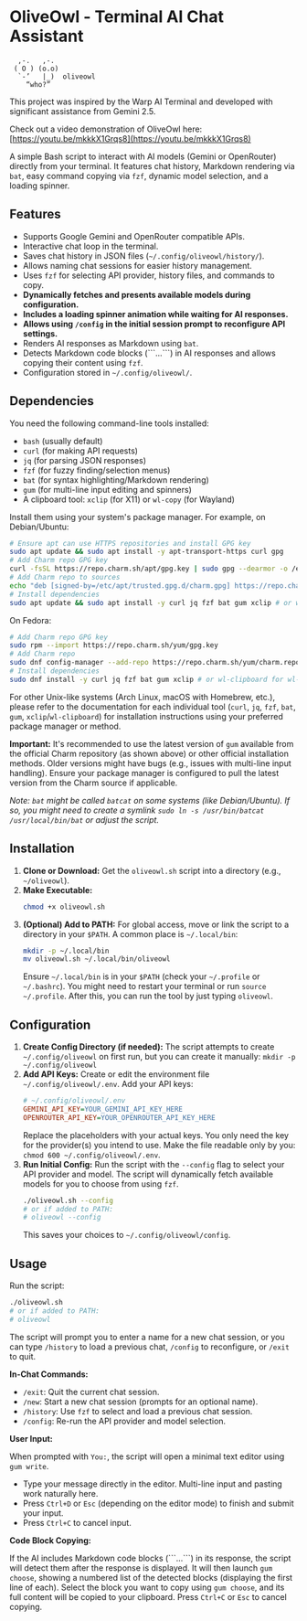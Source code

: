 # OliveOwl - Terminal AI Chat Assistant

```
  ,-.   ,-.  
 ( O ) (o.o)  
  `-’   |_)  oliveowl 
    “who?”
```

This project was inspired by the Warp AI Terminal and developed with significant assistance from Gemini 2.5.

Check out a video demonstration of OliveOwl here:
[https://youtu.be/mkkkX1Grqs8](https://youtu.be/mkkkX1Grqs8)

A simple Bash script to interact with AI models (Gemini or OpenRouter) directly from your terminal. It features chat history, Markdown rendering via `bat`, easy command copying via `fzf`, dynamic model selection, and a loading spinner.

## Features

*   Supports Google Gemini and OpenRouter compatible APIs.
*   Interactive chat loop in the terminal.
*   Saves chat history in JSON files (`~/.config/oliveowl/history/`).
*   Allows naming chat sessions for easier history management.
*   Uses `fzf` for selecting API provider, history files, and commands to copy.
*   **Dynamically fetches and presents available models during configuration.**
*   **Includes a loading spinner animation while waiting for AI responses.**
*   **Allows using `/config` in the initial session prompt to reconfigure API settings.**
*   Renders AI responses as Markdown using `bat`.
*   Detects Markdown code blocks (\`\`\`...\`\`\`) in AI responses and allows copying their content using `fzf`.
*   Configuration stored in `~/.config/oliveowl/`.

## Dependencies

You need the following command-line tools installed:

*   `bash` (usually default)
*   `curl` (for making API requests)
*   `jq` (for parsing JSON responses)
*   `fzf` (for fuzzy finding/selection menus)
*   `bat` (for syntax highlighting/Markdown rendering)
*   `gum` (for multi-line input editing and spinners)
*   A clipboard tool: `xclip` (for X11) or `wl-copy` (for Wayland)

Install them using your system's package manager. For example, on Debian/Ubuntu:
```bash
# Ensure apt can use HTTPS repositories and install GPG key
sudo apt update && sudo apt install -y apt-transport-https curl gpg
# Add Charm repo GPG key
curl -fsSL https://repo.charm.sh/apt/gpg.key | sudo gpg --dearmor -o /etc/apt/trusted.gpg.d/charm.gpg
# Add Charm repo to sources
echo "deb [signed-by=/etc/apt/trusted.gpg.d/charm.gpg] https://repo.charm.sh/apt/ * *" | sudo tee /etc/apt/sources.list.d/charm.list
# Install dependencies
sudo apt update && sudo apt install -y curl jq fzf bat gum xclip # or wl-clipboard for wl-copy
```
On Fedora:
```bash
# Add Charm repo GPG key
sudo rpm --import https://repo.charm.sh/yum/gpg.key
# Add Charm repo
sudo dnf config-manager --add-repo https://repo.charm.sh/yum/charm.repo
# Install dependencies
sudo dnf install -y curl jq fzf bat gum xclip # or wl-clipboard for wl-copy
```
For other Unix-like systems (Arch Linux, macOS with Homebrew, etc.), please refer to the documentation for each individual tool (`curl`, `jq`, `fzf`, `bat`, `gum`, `xclip`/`wl-clipboard`) for installation instructions using your preferred package manager or method.

**Important:** It's recommended to use the latest version of `gum` available from the official Charm repository (as shown above) or other official installation methods. Older versions might have bugs (e.g., issues with multi-line input handling). Ensure your package manager is configured to pull the latest version from the Charm source if applicable.

*Note: `bat` might be called `batcat` on some systems (like Debian/Ubuntu). If so, you might need to create a symlink `sudo ln -s /usr/bin/batcat /usr/local/bin/bat` or adjust the script.*

## Installation

1.  **Clone or Download:** Get the `oliveowl.sh` script into a directory (e.g., `~/oliveowl`).
2.  **Make Executable:**
    ```bash
    chmod +x oliveowl.sh
    ```
3.  **(Optional) Add to PATH:** For global access, move or link the script to a directory in your `$PATH`. A common place is `~/.local/bin`:
    ```bash
    mkdir -p ~/.local/bin
    mv oliveowl.sh ~/.local/bin/oliveowl
    ```
    Ensure `~/.local/bin` is in your `$PATH` (check your `~/.profile` or `~/.bashrc`). You might need to restart your terminal or run `source ~/.profile`. After this, you can run the tool by just typing `oliveowl`.

## Configuration

1.  **Create Config Directory (if needed):** The script attempts to create `~/.config/oliveowl` on first run, but you can create it manually: `mkdir -p ~/.config/oliveowl`
2.  **Add API Keys:** Create or edit the environment file `~/.config/oliveowl/.env`. Add your API keys:
    ```ini
    # ~/.config/oliveowl/.env
    GEMINI_API_KEY=YOUR_GEMINI_API_KEY_HERE
    OPENROUTER_API_KEY=YOUR_OPENROUTER_API_KEY_HERE
    ```
    Replace the placeholders with your actual keys. You only need the key for the provider(s) you intend to use. Make the file readable only by you: `chmod 600 ~/.config/oliveowl/.env`.
3.  **Run Initial Config:** Run the script with the `--config` flag to select your API provider and model. The script will dynamically fetch available models for you to choose from using `fzf`.
    ```bash
    ./oliveowl.sh --config
    # or if added to PATH:
    # oliveowl --config
    ```
    This saves your choices to `~/.config/oliveowl/config`.

## Usage

Run the script:
```bash
./oliveowl.sh
# or if added to PATH:
# oliveowl
```

The script will prompt you to enter a name for a new chat session, or you can type `/history` to load a previous chat, `/config` to reconfigure, or `/exit` to quit.

**In-Chat Commands:**

*   `/exit`: Quit the current chat session.
*   `/new`: Start a new chat session (prompts for an optional name).
*   `/history`: Use `fzf` to select and load a previous chat session.
*   `/config`: Re-run the API provider and model selection.

**User Input:**

When prompted with `You:`, the script will open a minimal text editor using `gum write`.
*   Type your message directly in the editor. Multi-line input and pasting work naturally here.
*   Press `Ctrl+D` or `Esc` (depending on the editor mode) to finish and submit your input.
*   Press `Ctrl+C` to cancel input.

**Code Block Copying:**

If the AI includes Markdown code blocks (\`\`\`...\`\`\`) in its response, the script will detect them after the response is displayed. It will then launch `gum choose`, showing a numbered list of the detected blocks (displaying the first line of each). Select the block you want to copy using `gum choose`, and its full content will be copied to your clipboard. Press `Ctrl+C` or `Esc` to cancel copying.
